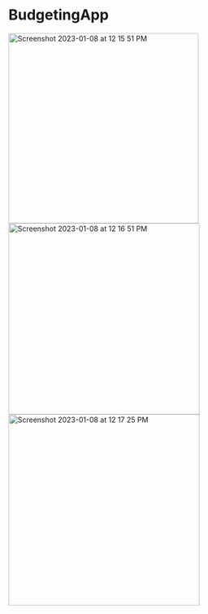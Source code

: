 # BudgetingApp
<img width="374" alt="Screenshot 2023-01-08 at 12 15 51 PM" src="https://user-images.githubusercontent.com/105000905/211209668-bad3bb06-9c64-4ec9-ac26-c8eb2151b801.png">
<img width="376" alt="Screenshot 2023-01-08 at 12 16 51 PM" src="https://user-images.githubusercontent.com/105000905/211209706-a3bad788-35ff-49b8-9952-19c48bc1526a.png">
<img width="376" alt="Screenshot 2023-01-08 at 12 17 25 PM" src="https://user-images.githubusercontent.com/105000905/211209739-ac16bdb0-b2c6-409f-851a-76ea66124d0c.png">
